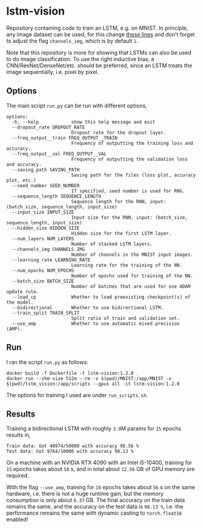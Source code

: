 # lstm-vision
Repository containing code to train an LSTM, e.g. on MNIST. In principle, any image dataset can be used, for this change [these lines](https://github.com/ImahnShekhzadeh/lstm-vision/blob/main/mnist-lstm/functions.py#L73-L95) and don't forget to adjust the flag `channels_img`, which is by default `1`.

Note that this repository is more for showing that LSTMs can also be used to do image classification. To use the right inductive bias, a CNN/ResNet/DenseNet/etc. should be preferred, since an LSTM treats the image sequentially, i.e. pixel by pixel. 

## Options

The main script `run.py` can be run with different options,

```
options:
  -h, --help            show this help message and exit
  --dropout_rate DROPOUT_RATE
                        Dropout rate for the dropout layer.
  --freq_output__train FREQ_OUTPUT__TRAIN
                        Frequency of outputting the training loss and accuracy.
  --freq_output__val FREQ_OUTPUT__VAL
                        Frequency of outputting the validation loss and accuracy.
  --saving_path SAVING_PATH
                        Saving path for the files (loss plot, accuracy plot, etc.)
  --seed_number SEED_NUMBER
                        If specified, seed number is used for RNG.
  --sequence_length SEQUENCE_LENGTH
                        Sequence length for the RNN, input: (batch_size, sequence_length, input_size)
  --input_size INPUT_SIZE
                        Input size for the RNN, input: (batch_size, sequence_length, input_size)
  --hidden_size HIDDEN_SIZE
                        Hidden size for the first LSTM layer.
  --num_layers NUM_LAYERS
                        Number of stacked LSTM layers.
  --channels_img CHANNELS_IMG
                        Number of channels in the MNIST input images.
  --learning_rate LEARNING_RATE
                        Learning rate for the training of the NN.
  --num_epochs NUM_EPOCHS
                        Number of epochs used for training of the NN.
  --batch_size BATCH_SIZE
                        Number of batches that are used for one ADAM update rule.
  --load_cp             Whether to load preexisting checkpoint(s) of the model.
  --bidirectional       Whether to use bidirectional LSTM.
  --train_split TRAIN_SPLIT
                        Split ratio of train and validation set.
  --use_amp             Whether to use automatic mixed precision (AMP).
```

## Run

I ran the script `run.py` as follows:
```
docker build -f Dockerfile -t lstm-vision:1.2.0 .
docker run --shm-size 512m --rm -v $(pwd)/MNIST:/app/MNIST -v $(pwd)/lstm_vision:/app/scripts --gpus all -it lstm-vision:1.2.0
```
The options for training I used are under `run_scripts.sh`.

## Results

Training a bidirectional LSTM with roughly `3.9`M params for `15` epochs results in,
```
Train data: Got 48974/50000 with accuracy 98.56 %
Test data: Got 9764/10000 with accuracy 98.13 %
```
On a machine with an NVIDIA RTX 4090 with an Intel i5-10400, training for `15` epochs takes about `58` s, and in total about `12.56` GB of GPU memory are required.

With the flag `--use_amp`, training for `10` epochs takes about `56` s on the same hardware, i.e. there is not a huge runtime gain, 
but the memory consumption is only about `6.37` GB. The final accuracy on the train data remains the same, and the accuracy on the test data is `98.13 %`, 
i.e. the performance remains the same with dynamic casting to `torch.float16` enabled!